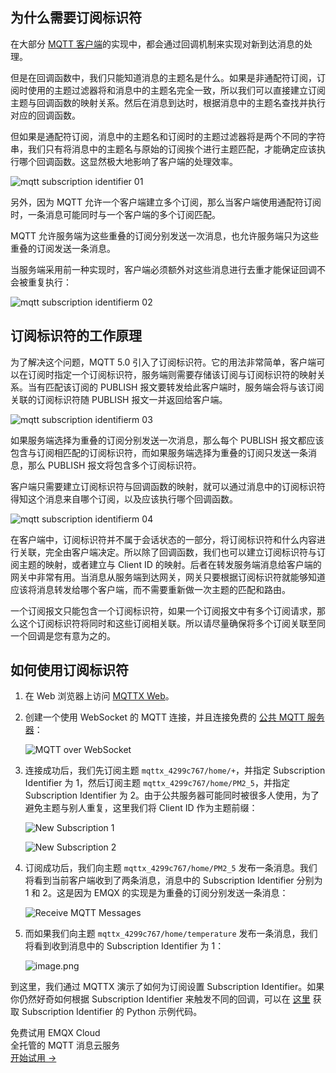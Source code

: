 ## 为什么需要订阅标识符

在大部分 [MQTT 客户端](https://www.emqx.com/zh/mqtt-client-sdk)的实现中，都会通过回调机制来实现对新到达消息的处理。

但是在回调函数中，我们只能知道消息的主题名是什么。如果是非通配符订阅，订阅时使用的主题过滤器将和消息中的主题名完全一致，所以我们可以直接建立订阅主题与回调函数的映射关系。然后在消息到达时，根据消息中的主题名查找并执行对应的回调函数。

但如果是通配符订阅，消息中的主题名和订阅时的主题过滤器将是两个不同的字符串，我们只有将消息中的主题名与原始的订阅挨个进行主题匹配，才能确定应该执行哪个回调函数。这显然极大地影响了客户端的处理效率。

![mqtt subscription identifier 01](https://assets.emqx.com/images/27648a4465bf3948af3a61e533fd8aad.png)

另外，因为 MQTT 允许一个客户端建立多个订阅，那么当客户端使用通配符订阅时，一条消息可能同时与一个客户端的多个订阅匹配。

MQTT 允许服务端为这些重叠的订阅分别发送一次消息，也允许服务端只为这些重叠的订阅发送一条消息。

当服务端采用前一种实现时，客户端必须额外对这些消息进行去重才能保证回调不会被重复执行：

![mqtt subscription identifierm 02](https://assets.emqx.com/images/88ef650cac1ae4196fc008cda7d73279.png)

## 订阅标识符的工作原理

为了解决这个问题，MQTT 5.0 引入了订阅标识符。它的用法非常简单，客户端可以在订阅时指定一个订阅标识符，服务端则需要存储该订阅与订阅标识符的映射关系。当有匹配该订阅的 PUBLISH 报文要转发给此客户端时，服务端会将与该订阅关联的订阅标识符随 PUBLISH 报文一并返回给客户端。

![mqtt subscription identifierm 03](https://assets.emqx.com/images/e31a72810ff815d622b68f501094a44a.png)

如果服务端选择为重叠的订阅分别发送一次消息，那么每个 PUBLISH 报文都应该包含与订阅相匹配的订阅标识符，而如果服务端选择为重叠的订阅只发送一条消息，那么 PUBLISH 报文将包含多个订阅标识符。

客户端只需要建立订阅标识符与回调函数的映射，就可以通过消息中的订阅标识符得知这个消息来自哪个订阅，以及应该执行哪个回调函数。

![mqtt subscription identifierm 04](https://assets.emqx.com/images/3ddfab45720fc724434c2edaf47662f6.png)

在客户端中，订阅标识符并不属于会话状态的一部分，将订阅标识符和什么内容进行关联，完全由客户端决定。所以除了回调函数，我们也可以建立订阅标识符与订阅主题的映射，或者建立与 Client ID 的映射。后者在转发服务端消息给客户端的网关中非常有用。当消息从服务端到达网关，网关只要根据订阅标识符就能够知道应该将消息转发给哪个客户端，而不需要重新做一次主题的匹配和路由。

一个订阅报文只能包含一个订阅标识符，如果一个订阅报文中有多个订阅请求，那么这个订阅标识符将同时和这些订阅相关联。所以请尽量确保将多个订阅关联至同一个回调是您有意为之的。

## 如何使用订阅标识符

1. 在 Web 浏览器上访问 [MQTTX Web](http://mqtt-client.emqx.com/)。

2. 创建一个使用 WebSocket 的 MQTT 连接，并且连接免费的 [公共 MQTT 服务器](https://www.emqx.com/zh/mqtt/public-mqtt5-broker)：

   ![MQTT over WebSocket](https://assets.emqx.com/images/e1c10cbd018d0742f21f3b371ec89c6a.png)

3. 连接成功后，我们先订阅主题 `mqttx_4299c767/home/+`，并指定 Subscription Identifier 为 1，然后订阅主题 `mqttx_4299c767/home/PM2_5`，并指定 Subscription Identifier 为 2。由于公共服务器可能同时被很多人使用，为了避免主题与别人重复，这里我们将 Client ID 作为主题前缀：

   ![New Subscription 1](https://assets.emqx.com/images/f3c0aed851e02f20aae69cf100b167d6.png)

   ![New Subscription 2](https://assets.emqx.com/images/212728b6ae71b5baf73a860f75d4545a.png)

4. 订阅成功后，我们向主题 `mqttx_4299c767/home/PM2_5` 发布一条消息。我们将看到当前客户端收到了两条消息，消息中的 Subscription Identifier 分别为 1 和 2。这是因为 EMQX 的实现是为重叠的订阅分别发送一条消息：

   ![Receive MQTT Messages](https://assets.emqx.com/images/fd38994dea83422bb31a85b5c14711b1.png)

5. 而如果我们向主题 `mqttx_4299c767/home/temperature` 发布一条消息，我们将看到收到消息中的 Subscription Identifier 为 1：

   ![image.png](https://assets.emqx.com/images/f0a2dba909a1efa8fab0b07ea961a959.png)

到这里，我们通过 MQTTX 演示了如何为订阅设置 Subscription Identifier。如果你仍然好奇如何根据 Subscription Identifier 来触发不同的回调，可以在 [这里](https://github.com/emqx/MQTT-Feature-Examples)  获取 Subscription Identifier 的 Python 示例代码。



<section class="promotion">
    <div>
        免费试用 EMQX Cloud
        <div class="is-size-14 is-text-normal has-text-weight-normal">全托管的 MQTT 消息云服务</div>
    </div>
    <a href="https://accounts-zh.emqx.com/signup?continue=https://cloud.emqx.com/console/deployments/0?oper=new" class="button is-gradient px-5">开始试用 →</a>
</section>
